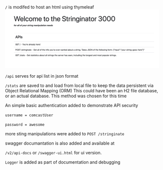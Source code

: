 `/` is modifed to host an html using thymeleaf
 ![alt text](./comcast.png)
 
`/api` serves for api list in json format

`/stats` are saved to and load from local file to keep the data persistent via Object Relational Mapping (ORM)
This could have been an H2 file database, or an actual database. 
This method was chosen for this time

An simple basic authentication added to demonstrate API security 

`username = comcastUser`

`password = awesome`

more sting manipulations were added to `POST /stringinate` 

swagger documantation is also added and available at

`/v2/api-docs` or `/swagger-ui.html` for ui version.

`Logger` is added as part of documentation and debugging



